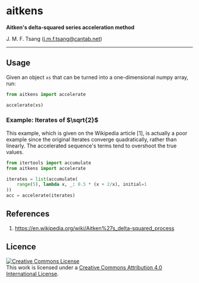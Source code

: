 # aitkens

**Aitken's delta-squared series acceleration method**

J. M. F. Tsang (j.m.f.tsang@cantab.net)

---

## Usage

Given an object `xs` that can be turned into a one-dimensional numpy 
array, run:

```python
from aitkens import accelerate

accelerate(xs)
```

### Example: Iterates of $\sqrt{2}$

This example, which is given on the Wikipedia article [1], is actually a
poor example since the original iterates converge quadratically, rather 
than linearly. The accelerated sequence's terms tend to overshoot the
true values.

```python
from itertools import accumulate
from aitkens import accelerate

iterates = list(accumulate(
    range(5), lambda x, _: 0.5 * (x + 2/x), initial=1
))
acc = accelerate(iterates)
```

## References

  1. https://en.wikipedia.org/wiki/Aitken%27s_delta-squared_process

## Licence

<a rel="license" href="http://creativecommons.org/licenses/by/4.0/">
<img alt="Creative Commons License" style="border-width:0"
     src="https://i.creativecommons.org/l/by/4.0/88x31.png"/>
</a><br>
This work is licensed under a
<a rel="license" href="http://creativecommons.org/licenses/by/4.0/">
Creative Commons Attribution 4.0 International License</a>.
